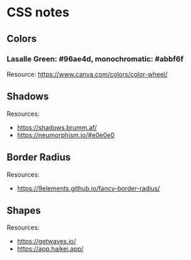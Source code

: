 # CSS notes

## Colors

### Lasalle Green: #96ae4d, monochromatic: #abbf6f

Resource:
https://www.canva.com/colors/color-wheel/

## Shadows

Resources:

- https://shadows.brumm.af/
- https://neumorphism.io/#e0e0e0

## Border Radius

Resources:

- https://9elements.github.io/fancy-border-radius/

## Shapes

Resources:

- https://getwaves.io/
- https://app.haikei.app/
